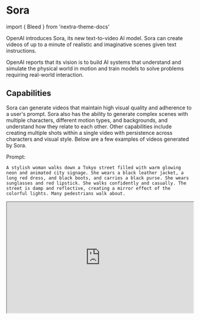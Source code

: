 # Sora

import { Bleed } from 'nextra-theme-docs'

OpenAI introduces Sora, its new text-to-video AI model. Sora can create videos of up to a minute of realistic and imaginative scenes given text instructions.

OpenAI reports that its vision is to build AI systems that understand and simulate the physical world in motion and train models to solve problems requiring real-world interaction.

## Capabilities

Sora can generate videos that maintain high visual quality and adherence to a user's prompt. Sora also has the ability to generate complex scenes with multiple characters, different motion types, and backgrounds, and understand how they relate to each other. Other capabilities include creating multiple shots within a single video with persistence across characters and visual style. Below are a few examples of videos generated by Sora.

Prompt:

```
A stylish woman walks down a Tokyo street filled with warm glowing neon and animated city signage. She wears a black leather jacket, a long red dress, and black boots, and carries a black purse. She wears sunglasses and red lipstick. She walks confidently and casually. The street is damp and reflective, creating a mirror effect of the colorful lights. Many pedestrians walk about.
```

<Bleed >
  <iframe
    src="https://cdn.openai.com/sora/videos/tokyo-walk.mp4"
    width="100%"
    height="300px"
    title="SWR-States"
  />
</Bleed>

Prompt:

```
A movie trailer featuring the adventures of the 30 year old space man wearing a red wool knitted motorcycle helmet, blue sky, salt desert, cinematic style, shot on 35mm film, vivid colors.
```

<Bleed >
  <iframe
    src="https://cdn.openai.com/sora/videos/mitten-astronaut.mp4"
    width="100%"
    height="300px"
    title="SWR-States"
  />
</Bleed>

*Video source: <https://openai.com/sora>*

## Methods

Sora is reported to be a diffusion model that can generate entire videos or extend generated videos. It also uses a Transformer architecture leading to scaling performance. Videos and images are represented as patches, similar to tokens in GPT, leading to a unified video generation system that enables higher durations, resolution, and aspect ratios. They use the recaptioning technique used in DALL·E 3 to enable Sora to follow the text instructions more closely. Sora is also able to generate videos from a given image which enables the system to accurately animate the image.

## Limitations and Safety

The reported limitations of Sora include simulating physics and lack of cause and effect. Spatial details and events described (e.g., camera trajectory) in the prompts are also sometimes misunderstood by Sora. OpenAI reports that they are making Sora available to red teamers and creators to assess harms and capabilities.

Prompt:

```
A movie trailer featuring the adventures of the 30 year old space man wearing a red wool knitted motorcycle helmet, blue sky, salt desert, cinematic style, shot on 35mm film, vivid colors.
```

<Bleed >
  <iframe
    src="https://cdn.openai.com/sora/videos/backward-jogger.mp4"
    width="100%"
    height="300px"
    title="SWR-States"
  />
</Bleed>

*Video source: <https://openai.com/sora>*

Find more examples of videos generated by the Sora model here: <https://openai.com/sora>
